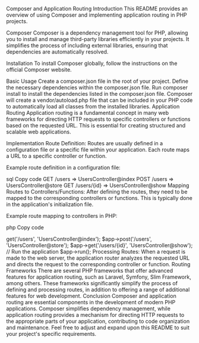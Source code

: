 Composer and Application Routing
Introduction
This README provides an overview of using Composer and implementing application routing in PHP projects.

Composer
Composer is a dependency management tool for PHP, allowing you to install and manage third-party libraries efficiently in your projects. It simplifies the process of including external libraries, ensuring that dependencies are automatically resolved.

Installation
To install Composer globally, follow the instructions on the official Composer website.

Basic Usage
Create a composer.json file in the root of your project.
Define the necessary dependencies within the composer.json file.
Run composer install to install the dependencies listed in the composer.json file.
Composer will create a vendor/autoload.php file that can be included in your PHP code to automatically load all classes from the installed libraries.
Application Routing
Application routing is a fundamental concept in many web frameworks for directing HTTP requests to specific controllers or functions based on the requested URL. This is essential for creating structured and scalable web applications.

Implementation
Route Definition: Routes are usually defined in a configuration file or a specific file within your application. Each route maps a URL to a specific controller or function.

Example route definition in a configuration file:


sql
Copy code
GET /users => UsersController@index
POST /users => UsersController@store
GET /users/{id} => UsersController@show
Mapping Routes to Controllers/Functions: After defining the routes, they need to be mapped to the corresponding controllers or functions. This is typically done in the application's initialization file.

Example route mapping to controllers in PHP:

php
Copy code
<?php
// index.php

// Include the Composer autoloader
require __DIR__.'/vendor/autoload.php';

// Initialize the application
$app = new MyApp();

// Define routes
$app->get('/users', 'UsersController@index');
$app->post('/users', 'UsersController@store');
$app->get('/users/{id}', 'UsersController@show');

// Run the application
$app->run();
Processing Routes: When a request is made to the web server, the application router analyzes the requested URL and directs the request to the corresponding controller or function.

Routing Frameworks
There are several PHP frameworks that offer advanced features for application routing, such as Laravel, Symfony, Slim Framework, among others. These frameworks significantly simplify the process of defining and processing routes, in addition to offering a range of additional features for web development.

Conclusion
Composer and application routing are essential components in the development of modern PHP applications. Composer simplifies dependency management, while application routing provides a mechanism for directing HTTP requests to the appropriate parts of your application, contributing to code organization and maintenance.

Feel free to adjust and expand upon this README to suit your project's specific requirements.
